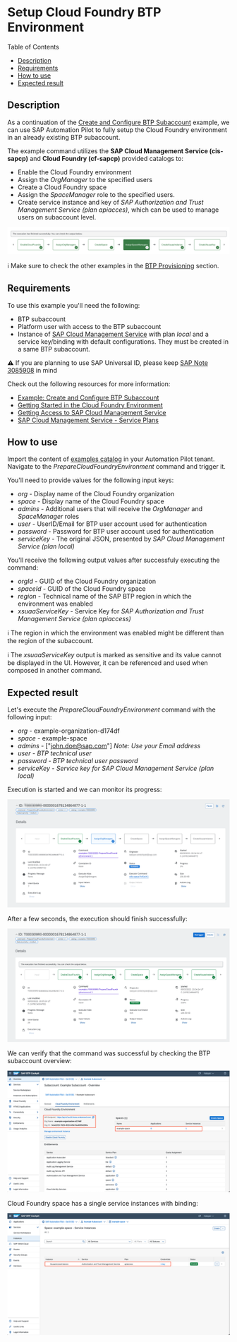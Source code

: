 # Setup Cloud Foundry BTP Environment

Table of Contents

* [Description](#description)
* [Requirements](#requirements)
* [How to use](#how-to-use)
* [Expected result](#expected-result)

## Description

As a continuation of the [Create and Configure BTP Subaccount](../prepare-btp-environment) example, we can use SAP Automation Pilot to fully setup the Cloud Foundry environment in an already existing BTP subaccount.

The example command utilizes the **SAP Cloud Management Service (cis-sapcp)** and **Cloud Foundry (cf-sapcp)** provided catalogs to:

* Enable the Cloud Foundry environment
* Assign the *OrgManager* to the specified users
* Create a Cloud Foundry space
* Assign the *SpaceManager* role to the specified users.
* Create service instance and key of *SAP Authorization and Trust Management Service (plan apiacces)*, which can be used to manage users on subaccount level.

![Pipeline](assets/pipeline.png)

:information_source: Make sure to check the other examples in the [BTP Provisioning](../README.md#btp-provisioning) section.

## Requirements

To use this example you'll need the following:

* BTP subaccount
* Platform user with access to the BTP subaccount
* Instance of [SAP Cloud Management Service](https://discovery-center.cloud.sap/serviceCatalog/8ffcd3a4-2d85-4a04-a762-be3e31f78a7c) with plan *local* and a service key/binding with default configurations. They must be created in a same BTP subaccount.

:warning: If you are planning to use SAP Universal ID, please keep [SAP Note 3085908](https://launchpad.support.sap.com/#/notes/3085908) in mind

Check out the following resources for more information:

* [Example: Create and Configure BTP Subaccount](../prepare-subaccount/)
* [Getting Started in the Cloud Foundry Environment](https://help.sap.com/docs/btp/sap-business-technology-platform/getting-started-in-cloud-foundry-environment)
* [Getting Access to SAP Cloud Management Service](https://help.sap.com/docs/BTP/65de2977205c403bbc107264b8eccf4b/3670474a58c24ac2b082e76cbbd9dc19.html)
* [SAP Cloud Management Service - Service Plans](https://help.sap.com/docs/btp/sap-business-technology-platform/sap-cloud-management-service-service-plans)

## How to use

Import the content of [examples catalog](catalog.json) in your Automation Pilot tenant. Navigate to the *PrepareCloudFoundryEnvironment* command and trigger it.

You'll need to provide values for the following input keys:

* *org* - Display name of the Cloud Foundry organization
* *space* - Display name of the Cloud Foundry space
* *admins* - Additional users that will receive the *OrgManager* and *SpaceManager* roles
* *user* - UserID/Email for BTP user account used for authentication
* *password* - Password for BTP user account used for authentication
* *serviceKey* - The original JSON, presented by *SAP Cloud Management Service (plan local)*

You'll receive the following output values after successfuly executing the command:

* *orgId* - GUID of the Cloud Foundry organization
* *spaceId* - GUID of the Cloud Foundry space
* *region* - Technical name of the SAP BTP region in which the environment was enabled
* *xsuaaServiceKey* - Service Key for *SAP Authorization and Trust Management Service (plan apiaccess)*

:information_source: The region in which the environment was enabled might be different than the region of the subaccount.

:information_source: The  *xsuaaServiceKey* output is marked as sensitive and its value cannot be displayed in the UI. However, it can be referenced and used when composed in another command.

## Expected result

Let's execute the *PrepareCloudFoundryEnvironment* command with the following input:

* *org* - example-organization-d174df
* *space* - example-space
* *admins* - ["john.doe@sap.com"] *Note: Use your Email address*
* *user* - *BTP technical user*
* *password* - *BTP technical user password*
* *serviceKey* - *Service key for SAP Cloud Management Service (plan local)*

Execution is started and we can monitor its progress:

![Running Execution](assets/running-execution.png)

After a few seconds, the execution should finish successfully:

![Finished Execution](assets/finished-execution.png)

We can verify that the command was successful by checking the BTP subaccount overview:

![BTP Cockpit - Subaccount Overview](assets/subaccount-overview.png)

Cloud Foundry space has a single service instances with binding:

![BTP Cockpit - Service Instance](assets/service-instance.png)
